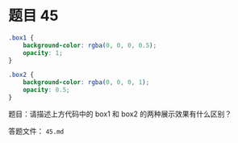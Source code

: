 <script setup>
import { loginRead } from '@/utils/login-read'

loginRead('n10016')
</script>

# 题目 45

```css
.box1 {
    background-color: rgba(0, 0, 0, 0.5);
    opacity: 1;
}

.box2 {
    background-color: rgba(0, 0, 0, 1);
    opacity: 0.5;
}
```

题目：请描述上方代码中的 box1 和 box2 的两种展示效果有什么区别？

答题文件： `45.md`
